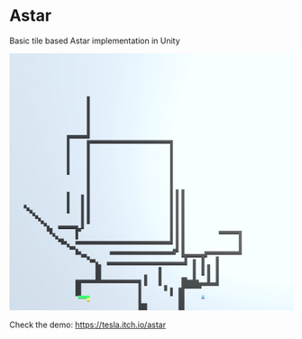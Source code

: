 # Astar
Basic tile based Astar implementation in Unity

![](demo.gif)

Check the demo: https://tesla.itch.io/astar
